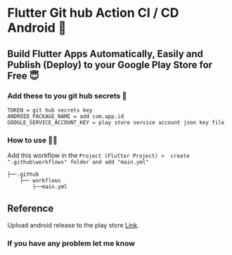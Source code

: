 # Flutter Git hub Action CI / CD Android 🤩

## Build Flutter Apps Automatically, Easily and Publish (Deploy) to your Google Play Store for Free 😇

### Add these to you git hub secrets 🦹

```
TOKEN = git hub secrets key
ANDROID_PACKAGE_NAME = add com.app.id
GOOGLE_SERVICE_ACCOUNT_KEY = play store service account json key file 
```

### How to use 👨‍💻

Add this workflow in the `Project (Flutter Project) >  create ".github\workflows" folder and add "main.yml"`

```
├──.github
    ├── workflows
        ├──main.yml
```

## Reference

Upload android release to the play store [Link](https://github.com/r0adkll/upload-google-play).

### If you have any problem let me know
